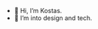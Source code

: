 - 👋 Hi, I’m Kostas.
- 👀 I’m into design and tech.


<!---
penlix/penlix is a ✨ special ✨ repository because its `README.md` (this file) appears on your GitHub profile.
You can click the Preview link to take a look at your changes.
--->
